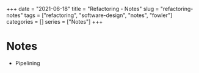 +++
date = "2021-06-18"
title = "Refactoring - Notes"
slug = "refactoring-notes"
tags = ["refactoring", "software-design", "notes", "fowler"]
categories = []
series = ["Notes"]
+++

# Notes

- Pipelining
